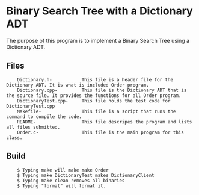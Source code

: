 # Binary Search Tree with a Dictionary ADT
The purpose of this program is to implement a Binary Search Tree using a Dictionary ADT.

## Files
        Dictionary.h-           This file is a header file for the Dictionary ADT. It is what is included Order program.
        Dictionary.cpp-         This file is the Dictionary ADT that is the source file. It provides the functions for all Order program. 
        DictionaryTest.cpp-     This file holds the test code for DictionaryTest.cpp
        Makefile-               This file is a script that runs the command to compile the code.
        README-                 This file descripes the program and lists all files submitted.
        Order.c-                This file is the main program for this class.

## Build
        $ Typing make will make make Order
        $ Typing make DictionaryTest makes DictionaryClient
        $ Typing make clean removes all binaries
        $ Typing "format" will format it.


